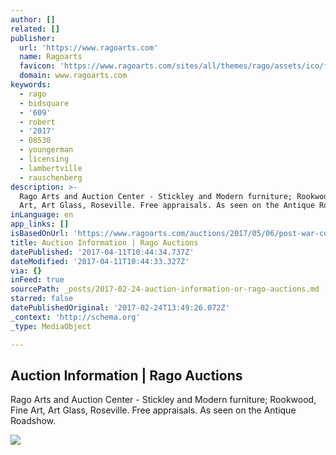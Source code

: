 ```yaml
---
author: []
related: []
publisher:
  url: 'https://www.ragoarts.com'
  name: Ragoarts
  favicon: 'https://www.ragoarts.com/sites/all/themes/rago/assets/ico/favicon.png'
  domain: www.ragoarts.com
keywords:
  - rago
  - bidsquare
  - '609'
  - robert
  - '2017'
  - 08530
  - youngerman
  - licensing
  - lambertville
  - rauschenberg
description: >-
  Rago Arts and Auction Center - Stickley and Modern furniture; Rookwood, Fine
  Art, Art Glass, Roseville. Free appraisals. As seen on the Antique Roadshow.
inLanguage: en
app_links: []
isBasedOnUrl: 'https://www.ragoarts.com/auctions/2017/05/06/post-war-contemporary-art/info'
title: Auction Information | Rago Auctions
datePublished: '2017-04-11T10:44:34.737Z'
dateModified: '2017-04-11T10:44:33.327Z'
via: {}
inFeed: true
sourcePath: _posts/2017-02-24-auction-information-or-rago-auctions.md
starred: false
datePublishedOriginal: '2017-02-24T13:49:26.072Z'
_context: 'http://schema.org'
_type: MediaObject

---
```

<article style=""><h1>Auction Information | Rago Auctions</h1><p>Rago Arts and Auction Center - Stickley and Modern furniture; Rookwood, Fine Art, Art Glass, Roseville. Free appraisals. As seen on the Antique Roadshow.</p><img src="https://www.ragoarts.com/sites/default/files/auction-teasers/PWCsq.jpg" /></article>